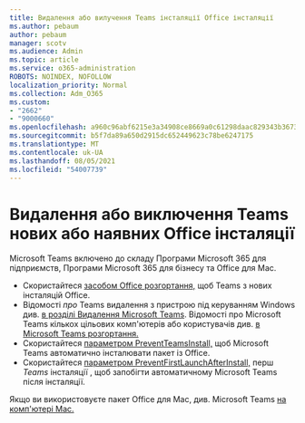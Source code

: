 ```yaml
---
title: Видалення або вилучення Teams інсталяції Office інсталяції
ms.author: pebaum
author: pebaum
manager: scotv
ms.audience: Admin
ms.topic: article
ms.service: o365-administration
ROBOTS: NOINDEX, NOFOLLOW
localization_priority: Normal
ms.collection: Adm_O365
ms.custom:
- "2662"
- "9000660"
ms.openlocfilehash: a960c96abf6215e3a34908ce8669a0c61298daac829343b3673dbfef0c4cbfc7
ms.sourcegitcommit: b5f7da89a650d2915dc652449623c78be6247175
ms.translationtype: MT
ms.contentlocale: uk-UA
ms.lasthandoff: 08/05/2021
ms.locfileid: "54007739"
---
```

# <a name="uninstall-or-exclude-teams-from-new-or-existing-office-installations"></a>Видалення або виключення Teams нових або наявних Office інсталяції

Microsoft Teams включено до складу Програми Microsoft 365 для підприємств, Програми Microsoft 365 для бізнесу та Office для Mac.

- Скористайтеся [засобом Office розгортання,](https://docs.microsoft.com/deployoffice/teams-install#how-to-exclude-microsoft-teams-from-new-installations-of-microsoft-365-apps) щоб Teams з нових інсталяцій Office.
- Відомості *про* Teams видалення з пристрою під керуванням Windows див. [в розділі Видалення Microsoft Teams](https://support.office.com/article/3b159754-3c26-4952-abe7-57d27f5f4c81). Відомості про Microsoft Teams кількох цільових комп'ютерів або користувачів див. [в Microsoft Teams розгортання.](https://docs.microsoft.com/microsoftteams/scripts/powershell-script-teams-deployment-clean-up)
- Скористайтеся [параметром PreventTeamsInstall,](https://docs.microsoft.com/deployoffice/teams-install#use-group-policy-to-control-the-installation-of-microsoft-teams
) щоб Microsoft Teams автоматично інсталювати пакет із Office.
- Скористайтеся [параметром PreventFirstLaunchAfterInstall,](https://docs.microsoft.com/deployoffice/teams-install#use-group-policy-to-prevent-microsoft-teams-from-starting-automatically-after-installation) перш *Teams* інсталяції , щоб запобігти автоматичному Microsoft Teams після інсталяції.

Якщо ви використовуєте пакет Office для Mac, див. Microsoft Teams [на комп'ютері Mac.](https://docs.microsoft.com/deployoffice/teams-install#microsoft-teams-installations-on-a-mac)